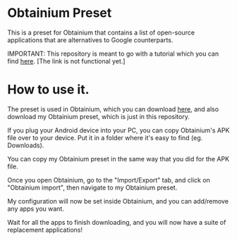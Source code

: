 # Obtainium Preset
This is a preset for Obtainium that contains a list of open-source applications that are alternatives to Google counterparts.

IMPORTANT: This repository is meant to go with a tutorial which you can find [here](). [The link is not functional yet.]

<h1>How to use it.</h1>

The preset is used in Obtainium, which you can download [here](https://obtainium.imranr.dev), and also download my Obtainium preset, which is just in this repository.

If you plug your Android device into your PC, you can copy Obtainium's APK file over to your device. Put it in a folder where it's easy to find (eg. Downloads).

You can copy my Obtainium preset in the same way that you did for the APK file.

Once you open Obtainium, go to the "Import/Export" tab, and click on "Obtainium import", then navigate to my Obtainium preset.

My configuration will now be set inside Obtainium, and you can add/remove any apps you want.

Wait for all the apps to finish downloading, and you will now have a suite of replacement applications!
